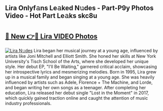 ## Lira Onlyf𝚊ns Le𝚊ked N𝚞des - Part-P9y Photos Video - Hot Part Le𝚊ks skc8u

# <h2><a href="http://ac39252.deff.icu/?id=Lira">🔗 New 👉🔴 Lira VIDEO Photos</a></h2>

[![Lira N𝚞des](https://i.imgur.com/rIISA9y.gif)](http://ac39252.deff.icu/?id=Lira)
Lira began her musical journey at a young age, influenced by artists like Joni Mitchell and Elliott Smith. She honed her skills at New York University's Tisch School of the Arts, where she developed her unique style. Her debut EP, "I'll Be Waiting," garnered critical acclaim, showcasing her introspective lyrics and mesmerizing melodies. Born in 1995, Lira grew up in a musical family and began singing at a young age. She was heavily influenced by artists such as Adele, Florence + The Machine, and Lorde, and began writing her own songs as a teenager. After completing her education, Lira released her debut single "Lost in the Moment" in 2017, which quickly gained traction online and caught the attention of music industry professionals.
